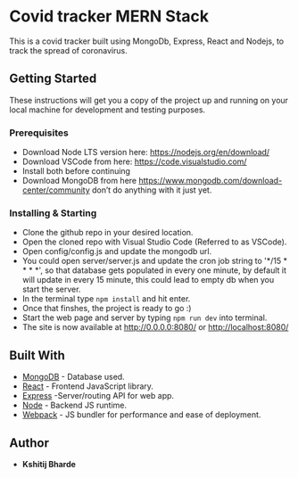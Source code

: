 # Covid tracker MERN Stack

This is a covid tracker built using MongoDb, Express, React and Nodejs, to track the spread of coronavirus.

## Getting Started

These instructions will get you a copy of the project up and running on your local machine for development and testing purposes.

### Prerequisites

- Download Node LTS version here: <https://nodejs.org/en/download/>
- Download VSCode from here: <https://code.visualstudio.com/>
- Install both before continuing
- Download MongoDB from here <https://www.mongodb.com/download-center/community> don’t do anything with it just yet.

### Installing & Starting

- Clone the github repo in your desired location.
- Open the cloned repo with Visual Studio Code (Referred to as VSCode).
- Open config/config.js and update the mongodb url.
- You could open server/server.js and update the cron job string to '*/15 * * * *', so that database gets populated in every one minute, by default it will update in every 15 minute, this could lead to empty db when you start the server.
- In the terminal type `npm install` and hit enter.
- Once that finshes, the project is ready to go :)
- Start the web page and server by typing `npm run dev` into terminal.
- The site is now available at <http://0.0.0.0:8080/> or <http://localhost:8080/>

## Built With

- [MongoDB](https://github.com/mongodb/mongo) - Database used.
- [React](https://github.com/facebook/react) - Frontend JavaScript library.
- [Express](https://github.com/expressjs/express) -Server/routing API for web app.
- [Node](https://github.com/nodejs/node) - Backend JS runtime.
- [Webpack](https://github.com/webpack/webpack) - JS bundler for performance and ease of deployment.

## Author

- **Kshitij Bharde**
    